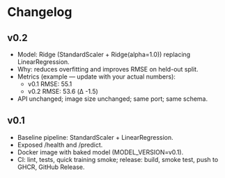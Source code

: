 # Changelog

## v0.2
- Model: Ridge (StandardScaler + Ridge(alpha=1.0)) replacing LinearRegression.
- Why: reduces overfitting and improves RMSE on held-out split.
- Metrics (example — update with your actual numbers):
  - v0.1 RMSE: 55.1
  - v0.2 RMSE: 53.6  (Δ -1.5)
- API unchanged; image size unchanged; same port; same schema.

## v0.1
- Baseline pipeline: StandardScaler + LinearRegression.
- Exposed /health and /predict.
- Docker image with baked model (MODEL_VERSION=v0.1).
- CI: lint, tests, quick training smoke; release: build, smoke test, push to GHCR, GitHub Release.
